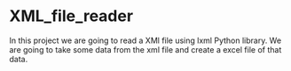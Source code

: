 # XML_file_reader
In this project we are going to read a XMl file using lxml Python library. We are going to take some data from the xml file and create a excel file of that data.
